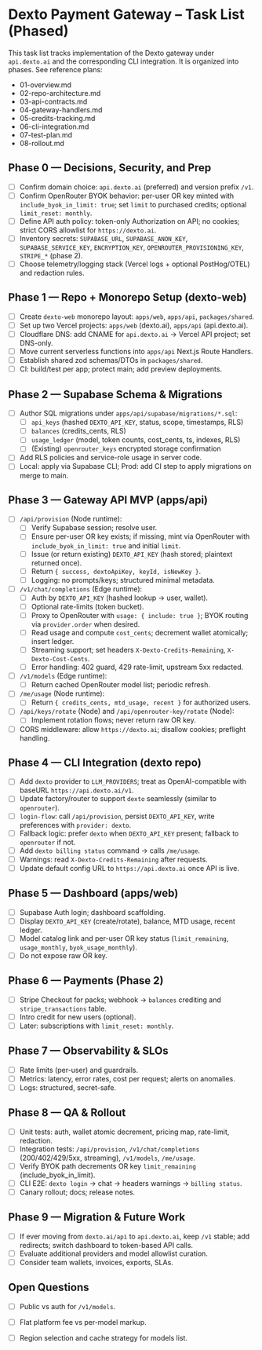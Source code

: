 # Dexto Payment Gateway – Task List (Phased)

This task list tracks implementation of the Dexto gateway under `api.dexto.ai` and the corresponding CLI integration. It is organized into phases. See reference plans:

- 01-overview.md
- 02-repo-architecture.md
- 03-api-contracts.md
- 04-gateway-handlers.md
- 05-credits-tracking.md
- 06-cli-integration.md
- 07-test-plan.md
- 08-rollout.md

## Phase 0 — Decisions, Security, and Prep
- [ ] Confirm domain choice: `api.dexto.ai` (preferred) and version prefix `/v1`.
- [ ] Confirm OpenRouter BYOK behavior: per-user OR key minted with `include_byok_in_limit: true`; set `limit` to purchased credits; optional `limit_reset: monthly`.
- [ ] Define API auth policy: token-only Authorization on API; no cookies; strict CORS allowlist for `https://dexto.ai`.
- [ ] Inventory secrets: `SUPABASE_URL`, `SUPABASE_ANON_KEY`, `SUPABASE_SERVICE_KEY`, `ENCRYPTION_KEY`, `OPENROUTER_PROVISIONING_KEY`, `STRIPE_*` (phase 2).
- [ ] Choose telemetry/logging stack (Vercel logs + optional PostHog/OTEL) and redaction rules.

## Phase 1 — Repo + Monorepo Setup (dexto-web)
- [ ] Create `dexto-web` monorepo layout: `apps/web`, `apps/api`, `packages/shared`.
- [ ] Set up two Vercel projects: `apps/web` (dexto.ai), `apps/api` (api.dexto.ai).
- [ ] Cloudflare DNS: add CNAME for `api.dexto.ai` → Vercel API project; set DNS-only.
- [ ] Move current serverless functions into `apps/api` Next.js Route Handlers.
- [ ] Establish shared zod schemas/DTOs in `packages/shared`.
- [ ] CI: build/test per app; protect main; add preview deployments.

## Phase 2 — Supabase Schema & Migrations
- [ ] Author SQL migrations under `apps/api/supabase/migrations/*.sql`:
  - [ ] `api_keys` (hashed `DEXTO_API_KEY`, status, scope, timestamps, RLS)
  - [ ] `balances` (credits_cents, RLS)
  - [ ] `usage_ledger` (model, token counts, cost_cents, ts, indexes, RLS)
  - [ ] (Existing) `openrouter_keys` encrypted storage confirmation
- [ ] Add RLS policies and service-role usage in server code.
- [ ] Local: apply via Supabase CLI; Prod: add CI step to apply migrations on merge to main.

## Phase 3 — Gateway API MVP (apps/api)
- [ ] `/api/provision` (Node runtime):
  - [ ] Verify Supabase session; resolve user.
  - [ ] Ensure per-user OR key exists; if missing, mint via OpenRouter with `include_byok_in_limit: true` and initial `limit`.
  - [ ] Issue (or return existing) `DEXTO_API_KEY` (hash stored; plaintext returned once).
  - [ ] Return `{ success, dextoApiKey, keyId, isNewKey }`.
  - [ ] Logging: no prompts/keys; structured minimal metadata.
- [ ] `/v1/chat/completions` (Edge runtime):
  - [ ] Auth by `DEXTO_API_KEY` (hashed lookup → user, wallet).
  - [ ] Optional rate-limits (token bucket).
  - [ ] Proxy to OpenRouter with `usage: { include: true }`; BYOK routing via `provider.order` when desired.
  - [ ] Read usage and compute `cost_cents`; decrement wallet atomically; insert ledger.
  - [ ] Streaming support; set headers `X-Dexto-Credits-Remaining`, `X-Dexto-Cost-Cents`.
  - [ ] Error handling: 402 guard, 429 rate-limit, upstream 5xx redacted.
- [ ] `/v1/models` (Edge runtime):
  - [ ] Return cached OpenRouter model list; periodic refresh.
- [ ] `/me/usage` (Node runtime):
  - [ ] Return `{ credits_cents, mtd_usage, recent }` for authorized users.
- [ ] `/api/keys/rotate` (Node) and `/api/openrouter-key/rotate` (Node):
  - [ ] Implement rotation flows; never return raw OR key.
- [ ] CORS middleware: allow `https://dexto.ai`; disallow cookies; preflight handling.

## Phase 4 — CLI Integration (dexto repo)
- [ ] Add `dexto` provider to `LLM_PROVIDERS`; treat as OpenAI-compatible with baseURL `https://api.dexto.ai/v1`.
- [ ] Update factory/router to support `dexto` seamlessly (similar to `openrouter`).
- [ ] `login-flow`: call `/api/provision`, persist `DEXTO_API_KEY`, write preferences with `provider: dexto`.
- [ ] Fallback logic: prefer `dexto` when `DEXTO_API_KEY` present; fallback to `openrouter` if not.
- [ ] Add `dexto billing status` command → calls `/me/usage`.
- [ ] Warnings: read `X-Dexto-Credits-Remaining` after requests.
- [ ] Update default config URL to `https://api.dexto.ai` once API is live.

## Phase 5 — Dashboard (apps/web)
- [ ] Supabase Auth login; dashboard scaffolding.
- [ ] Display `DEXTO_API_KEY` (create/rotate), balance, MTD usage, recent ledger.
- [ ] Model catalog link and per-user OR key status (`limit_remaining`, `usage_monthly`, `byok_usage_monthly`).
- [ ] Do not expose raw OR key.

## Phase 6 — Payments (Phase 2)
- [ ] Stripe Checkout for packs; webhook → `balances` crediting and `stripe_transactions` table.
- [ ] Intro credit for new users (optional).
- [ ] Later: subscriptions with `limit_reset: monthly`.

## Phase 7 — Observability & SLOs
- [ ] Rate limits (per-user) and guardrails.
- [ ] Metrics: latency, error rates, cost per request; alerts on anomalies.
- [ ] Logs: structured, secret-safe.

## Phase 8 — QA & Rollout
- [ ] Unit tests: auth, wallet atomic decrement, pricing map, rate-limit, redaction.
- [ ] Integration tests: `/api/provision`, `/v1/chat/completions` (200/402/429/5xx, streaming), `/v1/models`, `/me/usage`.
- [ ] Verify BYOK path decrements OR key `limit_remaining` (include_byok_in_limit).
- [ ] CLI E2E: `dexto login` → chat → headers warnings → `billing status`.
- [ ] Canary rollout; docs; release notes.

## Phase 9 — Migration & Future Work
- [ ] If ever moving from `dexto.ai/api` to `api.dexto.ai`, keep `/v1` stable; add redirects; switch dashboard to token-based API calls.
- [ ] Evaluate additional providers and model allowlist curation.
- [ ] Consider team wallets, invoices, exports, SLAs.

## Open Questions
- [ ] Public vs auth for `/v1/models`.
- [ ] Flat platform fee vs per-model markup.
- [ ] Region selection and cache strategy for models list.


